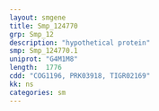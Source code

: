 ```yaml
---
layout: smgene
title: Smp_124770
grp: Smp_12
description: "hypothetical protein"
smp: Smp_124770.1
uniprot: "G4M1M8"
length:  1776
cdd: "COG1196, PRK03918, TIGR02169"
kk: ns
categories: sm
---
```

